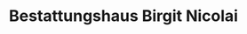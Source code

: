 ---
title: "Bestattungshaus Birgit Nicolai"
url: /brandenburg-an-der-havel/bestattungshaus-birgit-nicolai/
shop: Bestattungen
---